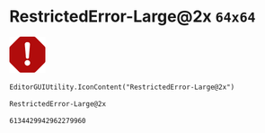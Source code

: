 # RestrictedError-Large@2x `64x64`
<img src="/img/RestrictedError-Large@2x.png" width=64 height=64>

``` CSharp
EditorGUIUtility.IconContent("RestrictedError-Large@2x")
```
```
RestrictedError-Large@2x
```
```
6134429942962279960
```
